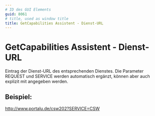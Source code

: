 ```yaml
---
# ID des GUI Elements
guid: 8061
# title, used as window title
title: GetCapabilities Assistent - Dienst-URL
---
```


# GetCapabilities Assistent - Dienst-URL

Eintrag der Dienst-URL des entsprechenden Dienstes. Die Parameter REQUEST und SERVICE werden automatisch ergänzt, können aber auch explizit mit angegeben werden.

## Beispiel:

http://www.portalu.de/csw202?SERVICE=CSW
